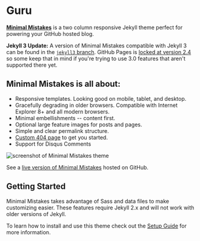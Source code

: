 # Guru

**[Minimal Mistakes](http://mmistakes.github.io/minimal-mistakes)** is a two column responsive Jekyll theme perfect for powering your GitHub hosted blog.

**Jekyll 3 Update:** A version of Minimal Mistakes compatible with Jekyll 3 can be found in the [`jekyll3` branch](https://github.com/mmistakes/minimal-mistakes/tree/jekyll3). GitHub Pages is [locked at version 2.4](https://pages.github.com/versions/) so some keep that in mind if you're trying to use 3.0 features that aren't supported there yet.

## Minimal Mistakes is all about:

* Responsive templates. Looking good on mobile, tablet, and desktop.
* Gracefully degrading in older browsers. Compatible with Internet Explorer 8+ and all modern browsers.
* Minimal embellishments -- content first.
* Optional large feature images for posts and pages.
* Simple and clear permalink structure.
* [Custom 404 page](http://mmistakes.github.io/minimal-mistakes/404.html) to get you started.
* Support for Disqus Comments

![screenshot of Minimal Mistakes theme](http://mmistakes.github.io/minimal-mistakes/images/mm-theme-post-600.jpg)

See a [live version of Minimal Mistakes](http://mmistakes.github.io/minimal-mistakes/) hosted on GitHub.

## Getting Started

Minimal Mistakes takes advantage of Sass and data files to make customizing easier. These features require Jekyll 2.x and will not work with older versions of Jekyll.

To learn how to install and use this theme check out the [Setup Guide](http://mmistakes.github.io/minimal-mistakes/theme-setup/) for more information.

